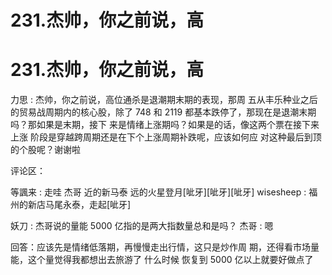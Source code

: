 # 231.杰帅，你之前说，高

# 231.杰帅，你之前说，高

力思 : 杰帅，你之前说，高位通杀是退潮期末期的表现，那周 五从丰乐种业之后的贸易战周期内的核心股，除了 748 和 2119 都基本跌停了，那现在是退潮末期吗？那如果是末期，接下 来是情绪上涨期吗？如果是的话，像这两个票在接下来上涨 阶段是穿越跨周期还是在下个上涨周期补跌呢，应该如何应 对这种最后到顶的个股呢？谢谢啦

评论区：

等諷来 : 走哇 杰哥 近的新马泰 远的火星登月[呲牙][呲牙][呲牙] wisesheep : 福州的新店马尾永泰，走起[呲牙]

妖刀 : 杰哥说的量能 5000 亿指的是两大指数量总和是吗？ 杰哥 : 嗯

回答：应该先是情绪低落期，再慢慢走出行情，这只是炒作周 期，还得看市场量能，这个量觉得我都想出去旅游了 什么时候 恢复到 5000 亿以上就要好做点了